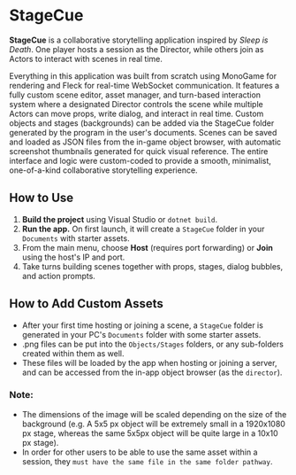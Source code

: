 # StageCue

**StageCue** is a collaborative storytelling application inspired by *Sleep is Death*. One player hosts a session as the Director, while others join as Actors to interact with scenes in real time.

Everything in this application was built from scratch using MonoGame for rendering and Fleck for real-time WebSocket communication. It features a fully custom scene editor, asset manager, and turn-based interaction system where a designated Director controls the scene while multiple Actors can move props, write dialog, and interact in real time. Custom objects and stages (backgrounds) can be added via the StageCue folder generated by the program in the user's documents. Scenes can be saved and loaded as JSON files from the in-game object browser, with automatic screenshot thumbnails generated for quick visual reference. The entire interface and logic were custom-coded to provide a smooth, minimalist, one-of-a-kind collaborative storytelling experience.

## How to Use

1. **Build the project** using Visual Studio or `dotnet build`.
2. **Run the app.** On first launch, it will create a `StageCue` folder in your `Documents` with starter assets.
3. From the main menu, choose **Host** (requires port forwarding) or **Join** using the host's IP and port.
4. Take turns building scenes together with props, stages, dialog bubbles, and action prompts.

## How to Add Custom Assets

- After your first time hosting or joining a scene, a `StageCue` folder is generated in your PC's `Documents` folder with some starter assets.
- .png files can be put into the `Objects/Stages` folders, or any sub-folders created within them as well.
- These files will be loaded by the app when hosting or joining a server, and can be accessed from the in-app object browser (as the `director`).

### Note:
- The dimensions of the image will be scaled depending on the size of the background (e.g. A 5x5 px object will be extremely small in a 1920x1080 px stage, whereas the same 5x5px object will be quite large in a 10x10 px stage).
- In order for other users to be able to use the same asset within a session, they `must have the same file in the same folder pathway`.
